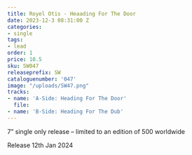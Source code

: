 ```yaml
---
title: Royel Otis - Heaading For The Door
date: 2023-12-3 08:31:00 Z
categories:
- single
tags:
- lead
order: 1
price: 10.5
sku: SW047
releaseprefix: SW
cataloguenumber: '047'
image: "/uploads/SW47.png"
tracks:
- name: 'A-Side: Heading For The Door'
  file: 
- name: 'B-Side: Heading For The Dub'
---
```


7” single only release – limited to an edition of 500 worldwide

Release 12th Jan 2024
 




 



